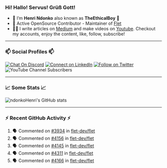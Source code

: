 ### Hi! Hallo! Servus! Grüß Gott!

- 🙂  I’m **Henri Ndonko** also known as **TheEthicalBoy** 👾
- 🚀  Active OpenSource Contributor - Maintainer of [Flet](https://github.com/flet-dev/flet) 
- 👨‍🏫  I write articles on [Medium](https://ndonkohenri.medium.com/) and make videos on [Youtube](https://youtube.com/@ndonkoHenri). Checkout my accounts, enjoy the content, like, follow, subscribe!

---

### 📫 Social Profiles 📫

[![Chat On Discord](https://img.shields.io/badge/--discord?label=Username=the_ethical_boy&logo=Discord&style=social)](https://github.com/ndonkoHenri) 
[![Connect on LinkedIn](https://img.shields.io/badge/--linkedin?label=LinkedIn&logo=LinkedIn&style=social)](https://www.linkedin.com/in/ndonkohenri) 
[![Follow on Twitter](https://img.shields.io/badge/--twitter?label=Twitter&logo=Twitter&style=social)](https://twitter.com/ndonkoHenri)
![YouTube Channel Subscribers](https://img.shields.io/youtube/channel/subscribers/UC2j9sVx0O7M8CebjMtyCuNQ?style=social&label=Youtube&link=https%3A%2F%2Fyoutube.com%2F%40ndonkoHenri)

---

### 📈 Some Stats 📈

<!-- <a href="https://github.com/ndonkoHenri">
<img src="https://github.com/ndonkoHenri/github-stats/blob/master/generated/overview.svg#gh-dark-mode-only" />
<img src="https://github.com/ndonkoHenri/github-stats/blob/master/generated/languages.svg#gh-dark-mode-only" />
<img src="https://github.com/ndonkoHenri/github-stats/blob/master/generated/overview.svg#gh-light-mode-only" />
<img src="https://github.com/ndonkoHenri/github-stats/blob/master/generated/languages.svg#gh-light-mode-only" />
</a> -->

<!-- ![ndonkoHenri's GitHub stats](https://github-readme-stats.vercel.app/api?username=ndonkoHenri&show_icons=true) -->

![ndonkoHenri's GitHub stats](https://github-readme-stats.vercel.app/api?username=ndonkoHenri&theme=tokyonight&show_icons=true&title_color=fff&text_color=fff)

<!-- [![Top Langs](https://github-readme-stats.vercel.app/api/top-langs/?username=ndonkoHenri)](https://github.com/ndonkoHenri/github-readme-stats) -->

---

### :zap: Recent GitHub Activity :zap:

<!--START_SECTION:activity-->
1. 🗣 Commented on [#3934](https://github.com/flet-dev/flet/issues/3934#issuecomment-2497195147) in [flet-dev/flet](https://github.com/flet-dev/flet)
2. 🗣 Commented on [#4156](https://github.com/flet-dev/flet/pull/4156#issuecomment-2496994615) in [flet-dev/flet](https://github.com/flet-dev/flet)
3. 🗣 Commented on [#4145](https://github.com/flet-dev/flet/pull/4145#issuecomment-2496989557) in [flet-dev/flet](https://github.com/flet-dev/flet)
4. 🗣 Commented on [#4311](https://github.com/flet-dev/flet/pull/4311#issuecomment-2496983156) in [flet-dev/flet](https://github.com/flet-dev/flet)
5. 🗣 Commented on [#4166](https://github.com/flet-dev/flet/pull/4166#issuecomment-2496972553) in [flet-dev/flet](https://github.com/flet-dev/flet)
<!--END_SECTION:activity-->
